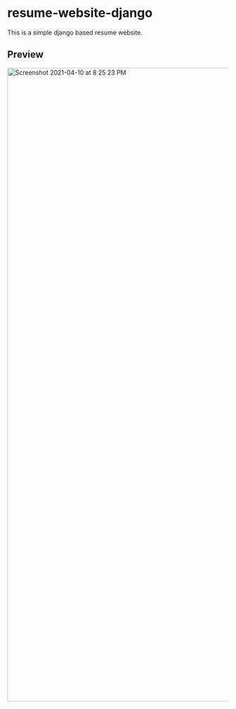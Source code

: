 # resume-website-django
This is a simple django based resume website.
## Preview
<img width="1440" alt="Screenshot 2021-04-10 at 8 25 23 PM" src="https://user-images.githubusercontent.com/64217477/114274183-e5da4600-9a3a-11eb-8531-c871b92aabc5.png">
